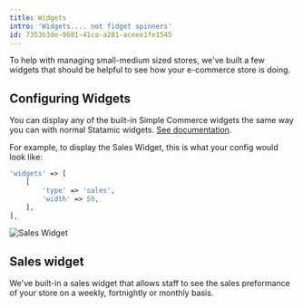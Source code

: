 ```yaml
---
title: Widgets
intro: 'Widgets.... not fidget spinners'
id: 7353b3de-9681-41ca-a281-aceee1fe1545
---
```

To help with managing small-medium sized stores, we've built a few widgets that should be helpful to see how your e-commerce store is doing.

## Configuring Widgets

You can display any of the built-in Simple Commerce widgets the same way you can with normal Statamic widgets. [See documentation](https://statamic.dev/widgets#updater).

For example, to display the Sales Widget, this is what your config would look like:

```php
'widgets' => [
	[
    	'type' => 'sales',
      	'width' => 50,
    ],
],
```

![Sales Widget](/assets/Sales-Widget.png)
## Sales widget

We've built-in a sales widget that allows staff to see the sales preformance of your store on a weekly, fortnightly or monthly basis.